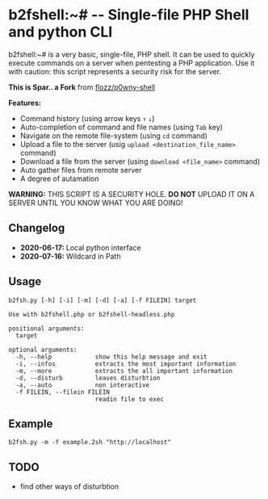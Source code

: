 # b2fshell:~# -- Single-file PHP Shell and python CLI

b2fshell:~# is a very basic, single-file, PHP shell. It can be used to quickly execute commands on a server when pentesting a PHP application. Use it with caution: this script represents a security risk for the server.

**This is Spar.. a Fork** from [flozz/p0wny-shell](https://github.com/flozz/p0wny-shell)

**Features:**

* Command history (using arrow keys `↑` `↓`)
* Auto-completion of command and file names (using `Tab` key)
* Navigate on the remote file-system (using `cd` command)
* Upload a file to the server (usig `upload <destination_file_name>` command)
* Download a file from the server (using `download <file_name>` command)
* Auto gather files from remote server
* A degree of autamation

**WARNING:** THIS SCRIPT IS A SECURITY HOLE. **DO NOT** UPLOAD IT ON A SERVER UNTIL YOU KNOW WHAT YOU ARE DOING!

## Changelog

* **2020-06-17:** Local python interface
* **2020-07-16:** Wildcard in Path

## Usage

```
b2fsh.py [-h] [-i] [-m] [-d] [-a] [-f FILEIN] target

Use with b2fshell.php or b2fshell-headless.php

positional arguments:
  target

optional arguments:
  -h, --help            show this help message and exit
  -i, --infos           extracts the most important information
  -m, --more            extracts the all important information
  -d, --disturb         leaves disturbtion
  -a, --auto            non interactive
  -f FILEIN, --filein FILEIN
                        readin file to exec
```
## Example
```
b2fsh.py -m -f example.2sh "http://localhost"
```

## TODO
* find other ways of disturbtion
